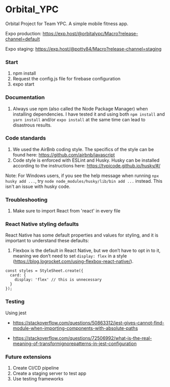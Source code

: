 # Orbital_YPC
Orbital Project for Team YPC. A simple mobile fitness app.

Expo production: https://exp.host/@orbitalypc/Macro?release-channel=default 

Expo staging: https://exp.host/@potty84/Macro?release-channel=staging

### Start
1. npm install
2. Request the config.js file for firebase configuration
3. expo start

### Documentation
1. Always use npm (also called the Node Package Manager) when installing dependencies. I have tested it and using both `npm install` and `yarn install` and/or `expo install` at the same time can lead to disastrous results.

### Code standards
1. We used the AirBnb coding style. The specifics of the style can be found here: https://github.com/airbnb/javascript
2. Code style is enforced with ESLint and Husky. Husky can be installed according to the instructions here: https://typicode.github.io/husky/#/

Note: For Windows users, if you see the help message when running `npx husky add ...`, try `node node_modules/husky/lib/bin add ...` instead. This isn't an issue with husky code.

### Troubleshooting
1. Make sure to import React from 'react' in every file

### React Native styling defaults
React Native has some default properties and values for styling, and it is important to understand these defaults:
1. Flexbox is the default in React Native, but we don’t have to opt in to it, meaning we don’t need to set `display: flex` in a style (https://blog.logrocket.com/using-flexbox-react-native/).


```
const styles = StyleSheet.create({
  card: {
    display: 'flex' // this is unnecessary
  }
});
```

### Testing
Using jest
- https://stackoverflow.com/questions/50863312/jest-gives-cannot-find-module-when-importing-components-with-absolute-paths

- https://stackoverflow.com/questions/72506992/what-is-the-real-meaning-of-transformignorepatterns-in-jest-configuration
### Future extensions
1. Create CI/CD pipeline
2. Create a staging server to test app
3. Use testing frameworks

